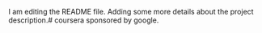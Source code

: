 I am editing the README file. Adding some more details about the project description.# coursera
sponsored by google.
